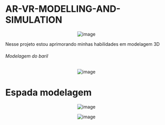 # AR-VR-MODELLING-AND-SIMULATION
<div align="center">
  
![image](https://github.com/GuilhermeSSantos2004/AR-VR-MODELLING-AND-SIMULATION/assets/107642647/cd7098e8-e9d8-4e4a-a089-2e33483ca654)
</div>

Nesse projeto estou aprimorando minhas habilidades em modelagem 3D

######  Modelagem do baril

<div align="center">
  
![image](https://github.com/GuilhermeSSantos2004/AR-VR-MODELLING-AND-SIMULATION/assets/107642647/2abee3c2-f0f3-4648-a0eb-441d335d2f54)

</div>

# Espada modelagem


<div align="center">
  
![image](https://github.com/GuilhermeSSantos2004/AR-VR-MODELLING-AND-SIMULATION/assets/107642647/48dc0069-8540-4ef6-99c7-92afde9fad32)

</div>

<div align="center">
  
![image](https://github.com/GuilhermeSSantos2004/AR-VR-MODELLING-AND-SIMULATION/assets/107642647/17e7fcbc-f319-4e1a-bcd3-72c01ea88108)
  
</div>

